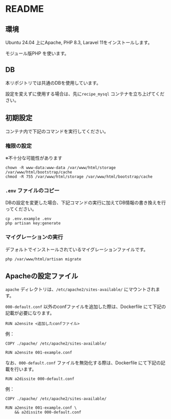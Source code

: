 # README

## 環境

Ubuntu 24.04 上にApache, PHP 8.3, Laravel 11をインストールします。

モジュール版PHP を使います。

## DB

本リポジトリでは共通のDBを使用しています。

設定を変えずに使用する場合は、先に`recipe_mysql` コンテナを立ち上げてください。

## 初期設定

コンテナ内で下記のコマンドを実行してください。

### 権限の設定

※不十分な可能性があります

```
chown -R www-data:www-data /var/www/html/storage /var/www/html/bootstrap/cache
chmod -R 755 /var/www/html/storage /var/www/html/bootstrap/cache
```

### `.env` ファイルのコピー

DBの設定を変更した場合、下記コマンドの実行に加えてDB情報の書き換えを行ってください。

```
cp .env.example .env
php artisan key:generate
```

### マイグレーションの実行

デフォルトでインストールされているマイグレーションファイルです。

```
php /var/www/html/artisan migrate
```

## Apacheの設定ファイル

`apache` ディレクトリは、`/etc/apache2/sites-available/` にマウントされます。

`000-default.conf` 以外のconfファイルを追加した際は、Dockerfile にて下記の記載が必要になります。

```
RUN a2ensite <追加したconfファイル>
```

例：

```
COPY ./apache/ /etc/apache2/sites-available/

RUN a2ensite 001-example.conf
```

なお、`000-default.conf` ファイルを無効化する際は、Dockerfile にて下記の記載を行います。

```
RUN a2dissite 000-default.conf
```

例：

```
COPY ./apache/ /etc/apache2/sites-available/

RUN a2ensite 001-example.conf \
    && a2dissite 000-default.conf
```
